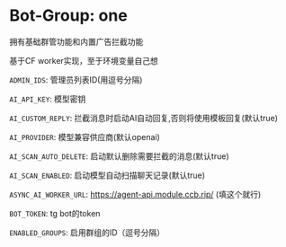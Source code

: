 # Bot-Group: one

拥有基础群管功能和内置广告拦截功能<br>

基于CF worker实现，至于环境变量自己想<br>

`ADMIN_IDS`: 管理员列表ID(用逗号分隔)<br>

`AI_API_KEY`: 模型密钥<br>

`AI_CUSTOM_REPLY`: 拦截消息时启动AI自动回复,否则将使用模板回复(默认true)<br>

`AI_PROVIDER`: 模型兼容供应商(默认openai)<br>

`AI_SCAN_AUTO_DELETE`: 启动默认删除需要拦截的消息(默认true)<br>

`AI_SCAN_ENABLED`: 启动模型自动扫描聊天记录(默认true)<br>

`ASYNC_AI_WORKER_URL`: https://agent-api.module.ccb.rip/ (填这个就行)<br>

`BOT_TOKEN`: tg bot的token<br>

`ENABLED_GROUPS`: 启用群组的ID（逗号分隔）<br>
